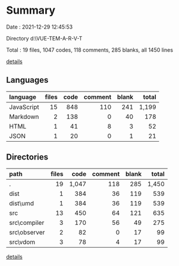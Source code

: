 # Summary

Date : 2021-12-29 12:45:53

Directory d:\VUE-TEM-A-R-V-T

Total : 19 files,  1047 codes, 118 comments, 285 blanks, all 1450 lines

[details](details.md)

## Languages
| language | files | code | comment | blank | total |
| :--- | ---: | ---: | ---: | ---: | ---: |
| JavaScript | 15 | 848 | 110 | 241 | 1,199 |
| Markdown | 2 | 138 | 0 | 40 | 178 |
| HTML | 1 | 41 | 8 | 3 | 52 |
| JSON | 1 | 20 | 0 | 1 | 21 |

## Directories
| path | files | code | comment | blank | total |
| :--- | ---: | ---: | ---: | ---: | ---: |
| . | 19 | 1,047 | 118 | 285 | 1,450 |
| dist | 1 | 384 | 36 | 119 | 539 |
| dist\umd | 1 | 384 | 36 | 119 | 539 |
| src | 13 | 450 | 64 | 121 | 635 |
| src\compiler | 3 | 170 | 56 | 49 | 275 |
| src\observer | 2 | 82 | 0 | 17 | 99 |
| src\vdom | 3 | 78 | 4 | 17 | 99 |

[details](details.md)